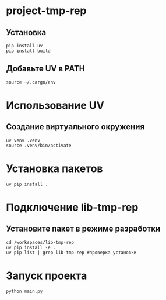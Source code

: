 # project-tmp-rep
## Установка 
```
pip install uv
pip install build
```
## Добавьте UV в PATH
```
source ~/.cargo/env
```
# Использование UV
## Создание виртуального окружения
```
uv venv .venv
source .venv/bin/activate
```
# Установка пакетов
```
uv pip install .
```
# Подключение lib-tmp-rep
## Установите пакет в режиме разработки
```
cd /workspaces/lib-tmp-rep
uv pip install -e .
uv pip list | grep lib-tmp-rep #проверка установки
```
# Запуск проекта
```
python main.py
```
